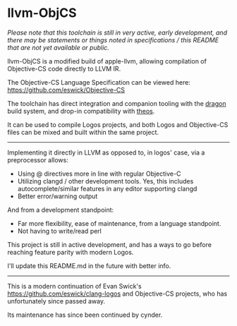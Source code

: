 # llvm-ObjCS

_Please note that this toolchain is still in very active, early development, and there may be statements or things noted in specifications / this README
that are not yet available or public._

llvm-ObjCS is a modified build of apple-llvm, allowing compilation of Objective-CS code directly to LLVM IR.

The Objective-CS Language Specification can be viewed here: https://github.com/eswick/Objective-CS

The toolchain has direct integration and companion tooling with the [dragon](https://github.com/DragonBuild/dragon) build system,
and drop-in compatibility with [theos](https://github.com/theos/theos). 

It can be used to compile Logos projects, and both Logos and Objective-CS files can be mixed and built within the same project.

---

Implementing it directly in LLVM as opposed to, in logos' case, via a preprocessor allows:
* Using @ directives more in line with regular Objective-C
* Utilizing clangd / other development tools. Yes, this includes autocomplete/similar features in any editor supporting clangd
* Better error/warning output

And from a development standpoint:
* Far more flexibility, ease of maintenance, from a language standpoint. 
* Not having to write/read perl

This project is still in active development, and has a ways to go before reaching feature parity with modern Logos.

I'll update this README.md in the future with better info.

---

This is a modern continuation of Evan Swick's https://github.com/eswick/clang-logos and Objective-CS projects, who has unfortunately since passed away. 

Its maintenance has since been continued by cynder.





